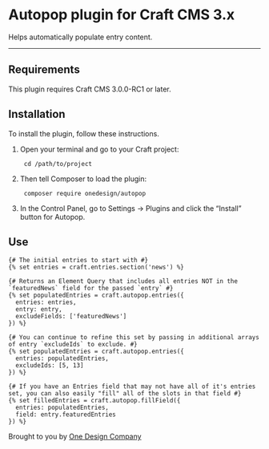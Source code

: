 # Autopop plugin for Craft CMS 3.x

Helps automatically populate entry content.

---

## Requirements

This plugin requires Craft CMS 3.0.0-RC1 or later.


## Installation

To install the plugin, follow these instructions.

1. Open your terminal and go to your Craft project:

        cd /path/to/project

2. Then tell Composer to load the plugin:

        composer require onedesign/autopop

3. In the Control Panel, go to Settings → Plugins and click the “Install” button for Autopop.


## Use

```twig
{# The initial entries to start with #}
{% set entries = craft.entries.section('news') %}

{# Returns an Element Query that includes all entries NOT in the `featuredNews` field for the passed `entry` #}
{% set populatedEntries = craft.autopop.entries({
  entries: entries,
  entry: entry,
  excludeFields: ['featuredNews']
}) %}

{# You can continue to refine this set by passing in additional arrays of entry `excludeIds` to exclude. #}
{% set populatedEntries = craft.autopop.entries({
  entries: populatedEntries,
  excludeIds: [5, 13]
}) %}

{# If you have an Entries field that may not have all of it's entries set, you can also easily "fill" all of the slots in that field #}
{% set filledEntries = craft.autopop.fillField({
  entries: populatedEntries,
  field: entry.featuredEntries
}) %}
```

Brought to you by [One Design Company](https://www.onedesigncompany.com)